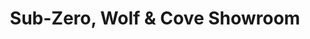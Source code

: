 ---
title: "Sub-Zero, Wolf & Cove Showroom"
url: /scottsdale/sub-zero-wolf-and-cove-showroom/
shop: appliance
---